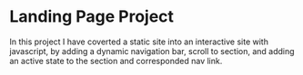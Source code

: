 # Landing Page Project

In this project I have coverted a static site into an interactive site with javascript, by adding a dynamic navigation bar, scroll to section, and adding an active state to the section and corresponded nav link.
